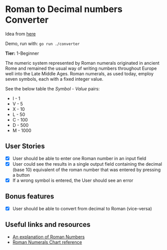 # Roman to Decimal numbers Converter

Idea from [here](https://github.com/florinpop17/app-ideas)

Demo, run with: ```go run ./converter```

**Tier:** 1-Beginner

The numeric system represented by Roman numerals originated in ancient Rome and remained the
usual way of writing numbers throughout Europe well into the Late Middle Ages.
Roman numerals, as used today, employ seven symbols, each with a fixed integer value.

See the below table the _Symbol - Value_ pairs:

-   I - 1
-   V - 5
-   X - 10
-   L - 50
-   C - 100
-   D - 500
-   M - 1000

## User Stories

-   [X] User should be able to enter one Roman number in an input field
-   [X] User could see the results in a single output field containing the decimal (base 10) equivalent of the roman number that was entered by pressing a button
-   [X] If a wrong symbol is entered, the User should see an error

## Bonus features

-   [X] User should be able to convert from decimal to Roman (vice-versa)

## Useful links and resources

-   [An explanation of Roman Numbers](https://en.wikipedia.org/wiki/Roman_numerals)
-   [Roman Numerals Chart reference](https://www.calculatorsoup.com/calculators/conversions/roman-numeral-converter.php)